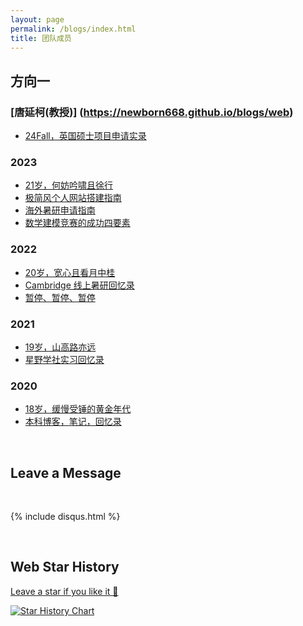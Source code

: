 ```yaml
---
layout: page
permalink: /blogs/index.html
title: 团队成员
---
```


## 方向一

### [唐延柯(教授)] (https://newborn668.github.io/blogs/web) <br>

- [24Fall，英国硕士项目申请实录](https://newborn668.github.io/blogs/web)<br>

### 2023

- [21岁，何妨吟啸且徐行](https://caihanlin.com/blogs/21yrs)<br>
- [极简风个人网站搭建指南](https://newborn668.github.io/blogs/web)<br>
- [海外暑研申请指南](https://caihanlin.com/blogs/summer-res)<br>
- [数学建模竞赛的成功四要素](https://caihanlin.com/blogs/team2023)

### 2022

- [20岁，宽心且看月中桂](https://caihanlin.com/blogs/20yrs)<br>
- [Cambridge 线上暑研回忆录](https://caihanlin.com/blogs/cambridge/)<br>
- [暂停、暂停、暂停](https://caihanlin.com/blogs/stop/)

### 2021

- [19岁，山高路亦远](https://caihanlin.com/blogs/19yrs)<br>
- [星野学社实习回忆录](https://caihanlin.com/blogs/star)

### 2020

- [18岁，缓慢受锤的黄金年代](https://caihanlin.com/blogs/18yrs)<br>
- [本科博客，笔记，回忆录](https://mieclance.club/)

<br>

## Leave a Message

<br>

{% include disqus.html %} 

<br>

## Web Star History

[Leave a star if you like it 🥰](https://github.com/GuangLun2000/GuangLun2000.github.io)

[![Star History Chart](https://api.star-history.com/svg?repos=GuangLun2000/GuangLun2000.github.io&type=Date)](https://star-history.com/#GuangLun2000/GuangLun2000.github.io&Date)

<br>
